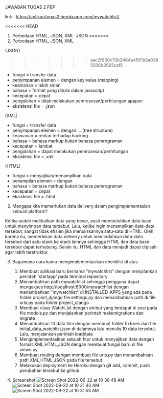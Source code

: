 JAWABAN TUGAS 2 PBP

link : https://aplikasitugas2.herokuapp.com/mywatchlist/

<<<<<<< HEAD
1. Perbedaan HTML, JSON, XML 
JSON
=======
1. Perbedaan HTML, JSON, XML
    
(JSON)
>>>>>>> aac2f950c70b2464a4561b5a0385508b3595caf5
- fungsi = transfer data
- penyimpanan elemen  = dengan key:value (mapping)
- keamanan = lebih aman
- bahasa = format yang ditulis dalam javascript
- kecepatan = cepat
- pengolahan = tidak melakukan pemrosesan/perhitungan apapun
- eksistensi file = .json
    
(XML)
- fungsi = transfer data
- penyimpanan elemen  = dengan <variable> ... </variable> (tree structure)
- keamanan = rentan terhadap hacking
- bahasa = bahasa markup bukan bahasa pemrograman
- kecepatan = lambat
- pengolahan = dapat melakukan pemrosesan/perhitungan
- eksistensi file = .xml
    
(HTML)
- fungsi = menyajikan/menampilkan data
- penampilan elemen  = dengan <title> ... </title>
- bahasa = bahasa markup bukan bahasa pemrograman
- kecepatan = cepat
- eksistensi file = .html

2. Mengapa kita memerlukan data delivery dalam pengimplementasian sebuah platform?

Ketika sudah melibatkan data yang besar, pasti membutuhkan data base untuk menyimpan data tersebut. Lalu, ketika ingin menampilkan data-data tersebut, sangat tidak efisien jika menuliskannya satu-satu di HTML. Oleh karena itu, memerlukan data delivery untuk memindahkan data-data tersebut dari satu stack ke stack lainnya sehingga HTML dan data base tersebut dapat terhubung. Selain itu, HTML dan data menjadi dapat dipisah agar lebih terstruktur.

3. Bagaimana cara kamu mengimplementasikan checklist di atas
    1. Membuat aplikasi baru bernama "mywatchlist" dengan menjalankan perintah 'startapp' pada terminal repository
    2. Menambahkan path mywatchlist sehingga pengguna dapat mengakses http://localhost:8000/mywatchlist dengan menambahkan "mywatchlist" di INSTALLED_APPS yang ada pada folder project_django file settings.py dan menambahkan path di file urls.py pada folder project_django
    3. Membuat class WatchList dengan atribut yang terdapat di soal pada file models.py dan menjalankan perintah makemigrations dan migrate
    4. Menambahkan 10 data film dengan membuat folder fixtures dan file initial_data_watchlist.json di dalamnya lalu menulis 10 data tersebut. Lalu, menjalankan perintah loaddata
    5. Mengimplementasikan sebuah fitur untuk menyajikan data dengan format XML,HTML,JSON dengan membuat fungsi baru di file views.py
    6. Membuat routing dengan membuat file urls.py dan menambahkan path XML,HTML,JSON pada file tersebut
    7. Melakukan deployment ke Heroku dengan git add, commit, push perubahan tersebut ke github

4. Screenshot
![Screen Shot 2022-09-22 at 10 30 48 AM](https://user-images.githubusercontent.com/101639653/191652367-40db3f9b-c65d-41e7-b845-461f5139aced.png)
![Screen Shot 2022-09-22 at 10 31 40 AM](https://user-images.githubusercontent.com/101639653/191652391-33ef00b4-0af9-4ed9-bd49-1e02af220fc1.png)
![Screen Shot 2022-09-22 at 10 31 53 AM](https://user-images.githubusercontent.com/101639653/191652402-6ddf425a-53f4-4c05-9d37-0836c6f9a961.png)

